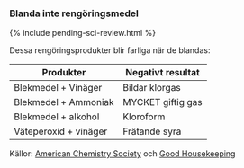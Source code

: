 ### Blanda inte rengöringsmedel

{% include pending-sci-review.html %}

Dessa rengöringsprodukter blir farliga när de blandas: 

Produkter | Negativt resultat
 -- | --
 Blekmedel + Vinäger | Bildar klorgas 
 Blekmedel + Ammoniak | MYCKET giftig gas 
 Blekmedel + alkohol | Kloroform 
 Väteperoxid + vinäger | Frätande syra 

Källor: [American Chemistry Society](https://www.acs.org/content/acs/en/pressroom/newsreleases/2019/february/can-mixing-household-cleaners-kill-you-video.html) och [Good Housekeeping](https://www.goodhousekeeping.com/home/cleaning/tips/a32773/cleaning-products-never-mix/)
